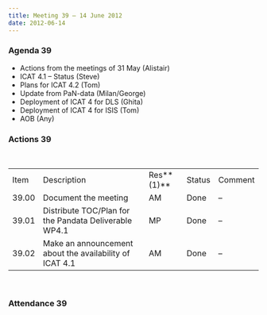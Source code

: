 ```yaml
---
title: Meeting 39 – 14 June 2012
date: 2012-06-14
---
```


### Agenda 39

  - Actions from the meetings of 31 May (Alistair)
  - ICAT 4.1 – Status (Steve)
  - Plans for ICAT 4.2 (Tom)
  - Update from PaN-data (Milan/George)
  - Deployment of ICAT 4 for DLS (Ghita)
  - Deployment of ICAT 4 for ISIS (Tom)
  - AOB
(Any)

### Actions 39

 

|       |                                                         |            |        |         |
| ----- | ------------------------------------------------------- | ---------- | ------ | ------- |
| Item  | Description                                             | Res**(1)** | Status | Comment |
| 39.00 | Document the meeting                                    | AM         | Done   | –       |
| 39.01 | Distribute TOC/Plan for the Pandata Deliverable WP4.1   | MP         | Done   | –       |
| 39.02 | Make an announcement about the availability of ICAT 4.1 | AM         | Done   | –       |

 

### Attendance 39
